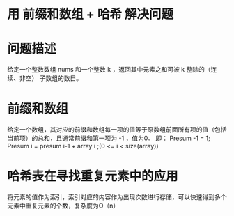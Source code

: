 # 用  前缀和数组 + 哈希  解决问题
# 问题描述
  给定一个整数数组 nums 和一个整数 k ，返回其中元素之和可被 k 整除的（连续、非空） 子数组的数目。
  
# 前缀和数组
  给定一个数组，其对应的前缀和数组每一项的值等于原数组前面所有项的值（包括当前项）的总和，且通常前缀和第一项为 -1 ，值为0。
  即：  Presum -1 = 1;
        Presum i = presum i-1  +  array  i ;(0 <= i < size(array))
        
# 哈希表在寻找重复元素中的应用
  将元素的值作为索引，索引对应的内容作为出现次数进行存储，可以快速得到多个元素中重复元素的个数，复杂度为O（n）
